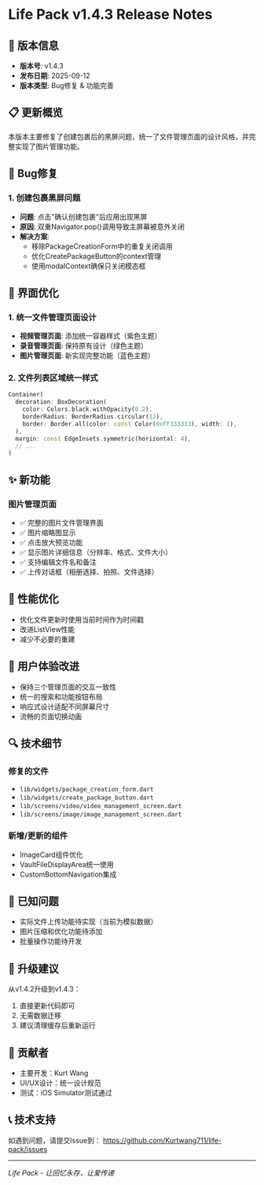 # Life Pack v1.4.3 Release Notes

## 🎉 版本信息
- **版本号**: v1.4.3
- **发布日期**: 2025-09-12
- **版本类型**: Bug修复 & 功能完善

## 📋 更新概览
本版本主要修复了创建包裹后的黑屏问题，统一了文件管理页面的设计风格，并完整实现了图片管理功能。

## 🔧 Bug修复

### 1. 创建包裹黑屏问题
- **问题**: 点击"确认创建包裹"后应用出现黑屏
- **原因**: 双重Navigator.pop()调用导致主屏幕被意外关闭
- **解决方案**: 
  - 移除PackageCreationForm中的重复关闭调用
  - 优化CreatePackageButton的context管理
  - 使用modalContext确保只关闭模态框

## 🎨 界面优化

### 1. 统一文件管理页面设计
- **视频管理页面**: 添加统一容器样式（紫色主题）
- **录音管理页面**: 保持原有设计（绿色主题）
- **图片管理页面**: 新实现完整功能（蓝色主题）

### 2. 文件列表区域统一样式
```dart
Container(
  decoration: BoxDecoration(
    color: Colors.black.withOpacity(0.2),
    borderRadius: BorderRadius.circular(12),
    border: Border.all(color: const Color(0xFF333333), width: 1),
  ),
  margin: const EdgeInsets.symmetric(horizontal: 4),
  // ...
)
```

## ✨ 新功能

### 图片管理页面
- ✅ 完整的图片文件管理界面
- ✅ 图片缩略图显示
- ✅ 点击放大预览功能
- ✅ 显示图片详细信息（分辨率、格式、文件大小）
- ✅ 支持编辑文件名和备注
- ✅ 上传对话框（相册选择、拍照、文件选择）

## 🚀 性能优化
- 优化文件更新时使用当前时间作为时间戳
- 改进ListView性能
- 减少不必要的重建

## 📱 用户体验改进
- 保持三个管理页面的交互一致性
- 统一的搜索和功能按钮布局
- 响应式设计适配不同屏幕尺寸
- 流畅的页面切换动画

## 🔍 技术细节

### 修复的文件
- `lib/widgets/package_creation_form.dart`
- `lib/widgets/create_package_button.dart`
- `lib/screens/video/video_management_screen.dart`
- `lib/screens/image/image_management_screen.dart`

### 新增/更新的组件
- ImageCard组件优化
- VaultFileDisplayArea统一使用
- CustomBottomNavigation集成

## 📌 已知问题
- 实际文件上传功能待实现（当前为模拟数据）
- 图片压缩和优化功能待添加
- 批量操作功能待开发

## 🔄 升级建议
从v1.4.2升级到v1.4.3：
1. 直接更新代码即可
2. 无需数据迁移
3. 建议清理缓存后重新运行

## 👥 贡献者
- 主要开发：Kurt Wang
- UI/UX设计：统一设计规范
- 测试：iOS Simulator测试通过

## 📞 技术支持
如遇到问题，请提交Issue到：
https://github.com/Kurtwang711/life-pack/issues

---
*Life Pack - 让回忆永存，让爱传递*
